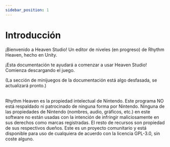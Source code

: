 ```yaml
---
sidebar_position: 1
---
```


# Introducción

¡Bienvenido a Heaven Studio! Un editor de niveles (en progreso) de Rhythm Heaven, hecho en Unity.

¡Esta documentación te ayudará a comenzar a usar Heaven Studio! Comienza descargando el juego.

(La sección de minijuegos de la documentación está algo desfasada, se actualizará pronto.)
<br></br>

Rhythm Heaven es la propiedad intelectual de Nintendo. Este programa NO está respaldado ni patrocinado de ninguna forma por Nintendo. Ninguna de las propiedades de Nintendo (nombres, audio, gráficos, etc.) en este software no están usadas con la intención de infringir maliciosamente en sus derechos como marcas registradas. El resto de recursos son propiedad de sus respectivos dueños. Este es un proyecto comunitario y está disponible para uso de cualquiera de acuerdo con la licencia GPL-3.0, sin coste alguno.
